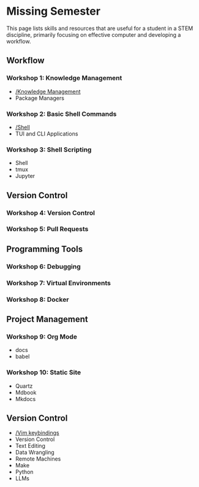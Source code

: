 # Missing Semester

This page lists skills and resources that are useful for a student in a STEM discipline, primarily focusing on effective computer and developing a workflow.

## Workflow
### Workshop 1: Knowledge Management
- [/Knowledge Management](index_knowledge-management.md)
- Package Managers

### Workshop 2: Basic Shell Commands
- [/Shell](index_shell.md)
- TUI and CLI Applications

### Workshop 3: Shell Scripting
- Shell
- tmux
- Jupyter

## Version Control
### Workshop 4: Version Control

### Workshop 5: Pull Requests

## Programming Tools
### Workshop 6: Debugging

### Workshop 7: Virtual Environments

### Workshop 8: Docker

## Project Management
### Workshop 9: Org Mode
- docs
- babel

### Workshop 10: Static Site
- Quartz
- Mdbook
- Mkdocs


## Version Control
- [/Vim keybindings](index_vim-keybindings.md)
- Version Control
- Text Editing
- Data Wrangling
- Remote Machines
- Make
- Python
- LLMs



